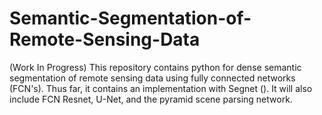 # Semantic-Segmentation-of-Remote-Sensing-Data
(Work In Progress)
This repository contains python for dense semantic segmentation of remote sensing data using fully connected networks (FCN's). Thus far, it contains an implementation with Segnet (). It will also include FCN Resnet, U-Net, and the pyramid scene parsing network. 



